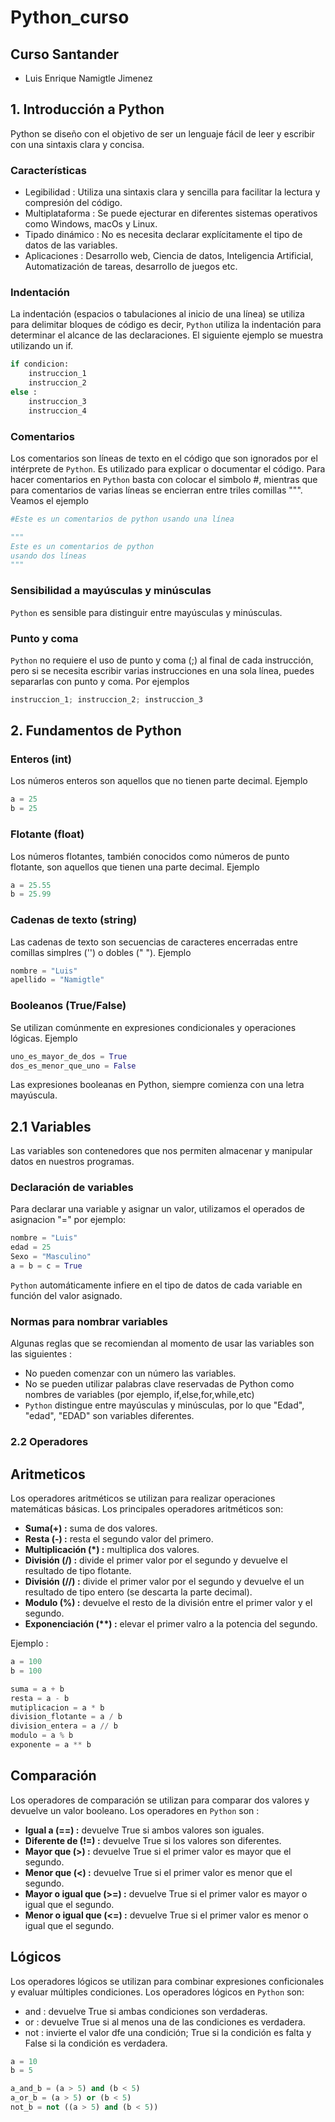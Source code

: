 # Python_curso

## Curso Santander
- Luis Enrique Namigtle Jimenez

## 1. Introducción a Python
Python se diseño con el objetivo de ser un lenguaje fácil de leer y escribir con una sintaxis clara y concisa.

### Características
- Legibilidad : Utiliza una sintaxis clara y sencilla para facilitar la lectura y compresión del código.
- Multiplataforma : Se puede ejecturar en diferentes sistemas operativos como Windows, macOs y Linux.
- Tipado dinámico : No es necesita declarar explícitamente el tipo de datos de las variables.
- Aplicaciones : Desarrollo web, Ciencia de datos, Inteligencia Artificial, Automatización de tareas, desarrollo de juegos etc.

### Indentación
La indentación (espacios o tabulaciones al inicio de una línea) se utiliza para delimitar bloques de código es decir, ```Python``` utiliza la indentación para determinar el alcance de las declaraciones. El siguiente ejemplo se muestra utilizando un if.

```python
if condicion:
    instruccion_1
    instruccion_2
else :
    instruccion_3
    instruccion_4
```
### Comentarios
Los comentarios son líneas de texto en el código que son ignorados por el intérprete de ```Python```. Es utilizado para explicar o documentar el código. Para hacer comentarios en ```Python``` basta con colocar el simbolo #, mientras que para comentarios de varias líneas se encierran entre triles comillas """. Veamos el ejemplo

```Python
#Este es un comentarios de python usando una línea

"""
Este es un comentarios de python
usando dos líneas
"""

```

### Sensibilidad a mayúsculas y minúsculas

```Python``` es sensible para distinguir entre mayúsculas y minúsculas. 

### Punto y coma
```Python``` no requiere el uso de punto y coma (;) al final de cada instrucción, pero si se necesita escribir varias instrucciones en una sola línea, puedes separarlas con punto y coma. Por ejemplos

```Python
instruccion_1; instruccion_2; instruccion_3
```
## 2. Fundamentos de Python 

### Enteros (int)
Los números enteros son aquellos que no tienen parte decimal.  Ejemplo

```Python
a = 25
b = 25
```

### Flotante (float)

Los números flotantes, también conocidos como números de punto flotante, son aquellos que tienen una parte decimal. Ejemplo

```Python
a = 25.55
b = 25.99
```

### Cadenas de texto (string)

Las cadenas de texto son secuencias de caracteres encerradas entre comillas simplres ('') o dobles (" "). Ejemplo

```Python
nombre = "Luis"
apellido = "Namigtle"
```

### Booleanos (True/False)
Se utilizan comúnmente en expresiones condicionales y operaciones lógicas. Ejemplo

```Python
uno_es_mayor_de_dos = True
dos_es_menor_que_uno = False
```
Las expresiones booleanas en Python, siempre comienza con una letra mayúscula.

## 2.1 Variables
Las variables son contenedores que nos permiten almacenar y manipular datos en nuestros programas.

### Declaración de variables
Para declarar una variable y asignar un valor, utilizamos el operados de asignacion "=" por ejemplo:

```python
nombre = "Luis"
edad = 25
Sexo = "Masculino"
a = b = c = True
```
```Python``` automáticamente infiere en el tipo de datos de cada variable en función del valor asignado.

### Normas para nombrar variables
Algunas reglas que se recomiendan al momento de usar las variables son las siguientes :
- No pueden comenzar con un número las variables.
- No se pueden utilizar palabras clave reservadas de Python como nombres de variables (por ejemplo, if,else,for,while,etc)
- ```Python``` distingue entre mayúsculas y minúsculas, por lo que "Edad", "edad", "EDAD" son variables diferentes.

### 2.2 Operadores 

## Aritmeticos
Los operadores aritméticos se utilizan para realizar operaciones matemáticas básicas. Los principales operadores aritméticos son:

- **Suma(+) :** suma de dos valores.
- **Resta (-) :** resta el segundo valor del primero.
- **Multiplicación (*) :** multiplica dos valores.
- **División (/) :** divide el primer valor por el segundo y devuelve el resultado de tipo flotante.
- **División (//) :** divide el primer valor por el segundo y devuelve el un resultado de tipo entero (se descarta la parte decimal).
- **Modulo (%) :** devuelve el resto de la división entre el primer valor y el segundo.
- **Exponenciación (\*\*) :** elevar el primer valro a la potencia del segundo.

Ejemplo :

```Python
a = 100
b = 100

suma = a + b
resta = a - b
mutiplicacion = a * b
division_flotante = a / b
division_entera = a // b
modulo = a % b
exponente = a ** b
```

## Comparación 
Los operadores de comparación se utilizan para comparar dos valores y devuelve un valor booleano. Los operadores en ```Python``` son :

- **Igual a (==) :** devuelve True si ambos valores son iguales.
- **Diferente de (!=) :** devuelve True si los valores son diferentes.
- **Mayor que (>) :** devuelve True si el primer valor es mayor que el segundo.
- **Menor que (<) :** devuelve True si el primer valor es menor que el segundo.
- **Mayor o igual que (>=) :** devuelve True si el primer valor es mayor o igual que el segundo.
- **Menor o igual que (<=) :** devuelve True si el primer valor es menor o igual que el segundo.




## Lógicos
Los operadores lógicos se utilizan para combinar expresiones conficionales y evaluar múltiples condiciones. Los operadores lógicos en ```Python``` son:

- and : devuelve True si ambas condiciones son verdaderas.
- or : devuelve True si al menos una de las condiciones es verdadera.
- not : invierte el valor dfe una condición; True si la condición es falta y False si la condición es verdadera.

```Python
a = 10
b = 5

a_and_b = (a > 5) and (b < 5)
a_or_b = (a > 5) or (b < 5)
not_b = not ((a > 5) and (b < 5)) 
```